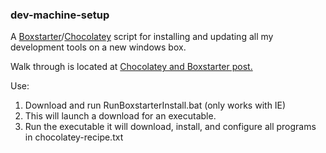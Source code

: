 ### dev-machine-setup

A [Boxstarter](http://boxstarter.org/)/[Chocolatey](https://chocolatey.org/) script for installing and updating all my development tools on a new windows box. 

Walk through is located at [Chocolatey and Boxstarter post.](http://www.jamessturtevant.com/posts/Chocolatey-And-Boxstarter/)

Use:

  1. Download and run RunBoxstarterInstall.bat (only works with IE)
  2. This will launch a download for an executable. 
  2. Run the executable it will download, install, and configure all programs in chocolatey-recipe.txt